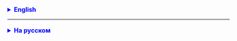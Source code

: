 <details style="margin-top: 16px">
  <summary style="cursor: pointer; color: blue;"><b>English</b></summary>

## Access Modifiers

**Access modifiers** in Java define the level of access to variables, methods, and classes. They are necessary to ensure
encapsulation.

In Java, there are four access modifiers:

1. `public`: Accessible everywhere.
2. `protected`: Accessible within the package and to all subclasses.
3. `default` (package-private): Accessible only within the package.
4. `private`: Accessible only within the class.

Here's how it looks:

| Modifier    | Within Class | Within Package | Subclasses | Outside Package |
|-------------|--------------|----------------|------------|-----------------|
| `public`    | Yes          | Yes            | Yes        | Yes             |
| `protected` | Yes          | Yes            | Yes        | No              |
| `default`   | Yes          | Yes            | No         | No              |
| `private`   | Yes          | No             | No         | No              |

### Examples:

#### For Variables

```
public int a;       // Accessible everywhere
protected int b;    // Accessible within the package and to subclasses
int c;              // Accessible within the package (default)
private int d;      // Accessible only within the class
```

#### For Methods

```
public void method1() {}        // Accessible everywhere
protected void method2() {}     // Accessible within the package and to subclasses
void method3() {}               // Accessible within the package (default)
private void method4() {}       // Accessible only within the class
```

## The `Object` Class in Java

The `Object` class is the base class for all objects in Java. All classes in Java implicitly inherit from the `Object`
class unless they explicitly specify another parent class. The `Object` class provides a set of methods and
functionality that are available to all objects in Java. Here are some key methods of the `Object` class:

### Commonly Used Object Methods

The Object class provides several built-in methods such as `equals()`, `hashCode()`, and `toString()`.

### The `equals()` Method

The `equals()` method is used to compare two objects for equality. In the `Object` class, this method is implemented to
compare object references, not their content. This means that two objects will be considered equal only if they
reference the same object in memory. Here's an example:

```
Object obj1 = new Object();
Object obj2 = new Object();

boolean areEqual = obj1.equals(obj2); // false, because obj1 and obj2 are different objects
```

### Overriding Methods

To use the `equals()`, `hashCode()`, and `toString()` methods more effectively for custom classes, they are often
overridden. In this case, you can define your own rules for comparison, generating hash codes, and providing a string
representation of the object.

### The `hashCode()` Method

The `hashCode()` method returns an integer value called a hash code associated with the object. By default, in
the `Object` class, this method generates a hash code based on the internal memory address of the object. Hash codes are
used, for example, when working with collections like hash tables. It's important that if two objects are equal (
according to the `equals()` method), their hash codes should also be equal. Here's an example:

```
Object obj = new Object();
int hashCode = obj.hashCode(); // returns the hash code of the object
```

### The `toString()` Method

The `toString()` method returns a string representation of the object. In the `Object` class, this method returns a
string containing the class name and the hash code of the object. It is often overridden in custom classes to provide a
more informative description of the object. Here's an example:

```
Object obj = new Object();
String str = obj.toString(); // returns the string representation of the object
```

### Example of Overriding `equals()`

```
class MyClass {
    private int value;

    // Constructor and other methods of the class

    @Override
    public boolean equals(Object o) {
        if (this == o) return true;
        if (o == null || getClass() != o.getClass()) return false;
        MyClass myClass = (MyClass) o;
        return value == myClass.value;
    }
}
```

### Example of Overriding `hashCode()`

```
class MyClass {
    private int value;

    // Constructor and other methods of the class

    @Override
    public int hashCode() {
        return Objects.hash(value);
    }
}
```

### Example of Overriding `toString()`

```
class MyClass {
    private int value;

    // Constructor and other methods of the class

    @Override
    public String toString() {
        return "MyClass{" +
                "value=" + value +
                '}';
    }
}
```

## Important Points about `equals`

- If `a.equals(b)`, then `b.equals(a)`.
- If `a.equals(b)` and `b.equals(c)`, then `a.equals(c)`.
- Repeated calls to `a.equals(b)` return the same result.
- `a.equals(null)` always returns `false`.
- If `a.equals(b)`, then `a.hashCode() == b.hashCode()`.

## Practice Tasks

1. Create a class `Person` with fields `name` and `age`. Override the `equals()`, `hashCode()`, and `toString()` methods
   for this class.

2. Create a list of `Person` objects and test how the `equals()`, `hashCode()`, and `toString()` methods work in
   your `Person` class.

3. **Assignment Goal**

Understand how and why to use the `equals` method to compare objects in Java by modeling the operation of a bank and an
ATM.

### Process Description

- The user registers a bank card with the bank, providing their name and surname.
- The bank automatically assigns a unique card number based on the name and surname of the cardholder.
- After creating a card, the user can use the ATM for various operations: checking the balance, withdrawing, and
  depositing money.
- The ATM, for each operation, contacts the bank to check if such a card exists, comparing all the card fields: number,
  balance, name, and surname.

### Tasks

1. **Create a `BankCard` Class**
    - Add fields to store the `card number`, `balance`, `name`, and `surname` of the cardholder.
    - The `card number` should not be set when creating the card.
    - Implement the `equals` method that compares cards based on the `balance`, `name`, and `surname` fields.

2. **Create a `Bank` Class**
    - Add an array (`BankCard[] cards`) to store `BankCard` objects.
    - Implement the `addCard` method, which adds a new card to the array. You can only add unique cards.
    - The card number should be automatically set based on the name and surname of the cardholder.
    - Implement the `findCard` method, which searches for a card in the array (`BankCard[] cards`) using the `equals`
      method.
    - Implement the `getCardNumber` method, which searches for a card in the array (`BankCard[] cards`) using the `
      equals

` method and returns the card number.

3. **Create an `ATM` Class**
    - Add a field to store a `Bank` object.
    - Implement methods for depositing (`deposit`) and withdrawing money (`withdraw`). These methods should use
      the `findCard` method from the `Bank` class to find the corresponding card.
    - Add a method to display the current balance of the current card (`showBalance`).

4. **Create a `Main` Class with a `main` Method**
    - Initialize `Bank` and `ATM` objects.
    - Perform operations: card registration, depositing, withdrawing money, getting information about the current
      balance, and the card number.

### Additional Tasks

- Add a check for the maximum number of cards in the bank.
- Add an interface for working with the ATM and the bank (`Scanner`).

### Discussion Questions

- Why is it important to override the `equals` method?
- What can be the issues if you don't override the `equals` method?

</details>

<hr>

<details style="margin-top: 16px">

  <summary style="cursor: pointer; color: blue;"><b>На русском</b></summary>

<hr>

<details style="margin-top: 16px">
  <summary style="cursor: pointer; color: blue;"><b>На русском</b></summary>

## Модификаторы доступа

**Модификаторы доступа** в Java определяют уровень доступа к переменным, методам и классам. Они нужны для обеспечения
инкапсуляции.

В Java есть четыре модификатора доступа:

1. `public`: Доступен отовсюду.
2. `protected`: Доступен внутри пакета и для всех подклассов.
3. `default` (пакетный): Доступен только внутри пакета.
4. `private`: Доступен только внутри класса.

Вот как это выглядит:

| Модификатор | Внутри класса | Внутри пакета | В подклассах | Вне пакета |
|-------------|---------------|---------------|--------------|------------|
| `public`    | Да            | Да            | Да           | Да         |
| `protected` | Да            | Да            | Да           | Нет        |
| `default`   | Да            | Да            | Нет          | Нет        |
| `private`   | Да            | Нет           | Нет          | Нет        |

### Примеры:

#### Для переменных

```
public int a;      // Доступен отовсюду
protected int b;   // Доступен внутри пакета и в подклассах
int c;             // Доступен внутри пакета (default)
private int d;     // Доступен только внутри класса
```

#### Для методов

```
public void method1() {}      // Доступен отовсюду
protected void method2() {}   // Доступен внутри пакета и в подклассах
void method3() {}             // Доступен внутри пакета (default)
private void method4() {}     // Доступен только внутри класса
```

## Класс `Object` в Java

Класс `Object` является базовым классом для всех объектов в Java. Все классы в Java неявно наследуются от
класса `Object`, если они явно не указывают другой родительский класс. Класс `Object` предоставляет ряд методов и
функциональности, которые доступны для всех объектов в Java. Вот некоторые из ключевых методов класса `Object`:

### Часто используемые методы класса Object

Класс Object предоставляет ряд встроенных методов, таких как `equals()`, `hashCode()`, `toString()`.

### Метод `equals()`

Метод `equals()` используется для сравнения двух объектов на равенство. В классе `Object`, этот метод реализован так,
что он сравнивает ссылки на объекты, а не их содержимое. Это означает, что два объекта будут считаться равными только в
том случае, если они ссылаются на один и тот же объект в памяти. Вот пример:

```
Object obj1=new Object();
        Object obj2=new Object();

        boolean areEqual=obj1.equals(obj2); // false, так как obj1 и obj2 разные объекты
```

### Переопределение методов

Чтобы более эффективно использовать методы `equals()`, `hashCode()` и `toString()` для пользовательских классов, их
часто переопределяют. В этом случае, вы можете определить собственные правила сравнения, генерации хэш-кода и строкового
представления объекта.

### Метод `hashCode()`

Метод `hashCode()` возвращает целочисленное значение, называемое хэш-кодом, которое ассоциируется с объектом. По
умолчанию, в классе `Object`, этот метод генерирует хэш-код, основанный на внутреннем адресе объекта в памяти. Хэш-коды
используются, например, при работе с коллекциями, такими как хеш-таблицы. Важно, чтобы если два объекта равны (согласно
методу `equals()`), их хэш-коды также были равны. Вот пример:

```
Object obj=new Object();
        int hashCode=obj.hashCode(); // возвращает хэш-код объекта
```

### 3. Метод `toString()`

Метод `toString()` возвращает строковое представление объекта. В классе `Object`, этот метод возвращает строку,
содержащую имя класса и хеш-код объекта. Он часто переопределяется в пользовательских классах для предоставления более
информативного описания объекта. Вот пример:

```
Object obj=new Object();
        String str=obj.toString(); // возвращает строковое представление объекта
```

### Пример переопределения `equals()`

```
class MyClass {
    private int value;

    // Конструктор и другие методы класса

    @Override
    public boolean equals(Object o) {
        if (this == o) return true;
        if (o == null || getClass() != o.getClass()) return false;
        MyClass myClass = (MyClass) o;
        return value == myClass.value;
    }
}
```

### Пример переопределения `hashCode()`

```
class MyClass {
    private int value;

    // Конструктор и другие методы класса

    @Override
    public int hashCode() {
        return Objects.hash(value);
    }
}
```

### Пример переопределения `toString()`

```
class MyClass {
    private int value;

    // Конструктор и другие методы класса

    @Override
    public String toString() {
        return "MyClass{" +
                "value=" + value +
                '}';
    }
}
```

## Важные моменты equals

- Если `a.equals(b)`, то `b.equals(a)`.
- Если `a.equals(b)` и b.`equals(c)`, то `a.equals(c)`.
- Повторные вызовы `a.equals(b)` возвращают одинаковый результат.
- `a.equals(null)` всегда возвращает `false`.
- Если `a.equals(b)`, то `a.hashCode() == b.hashCode()`.

## Задачи для закрепления

1. Создайте класс `Person` с полями `name` и `age`. Переопределите методы `equals()`, `hashCode()`, и `toString()` для
   этого класса.

2. Создайте список объектов типа `Person` и проверьте, как работают методы `equals()`, `hashCode()` и `toString()` в
   вашей реализации класса `Person`.
3.

### Цель задания

Понять, как и зачем использовать метод `equals` для сравнения объектов в Java на примере моделирования работы банка и
банкомата.

### Описание процесса

- Пользователь регистрирует банковскую карту в банке, указывая свои имя и фамилию.
- Банк автоматически устанавливает уникальный номер карты на основе имени и фамилии владельца.
- После создания карты, пользователь может воспользоваться банкоматом для различных операций: проверка баланса, снятие и
  внесение денег.
- Банкомат при каждой операции обращается к банку для проверки, существует ли такая карта, сравнивая все поля карты:
  номер, баланс, имя и фамилия.

### Задачи

1. **Создать класс `BankCard`**
    - Добавить поля для хранения `номера карты`, `баланса`, `имени` и `фамилии владельца`.
    - `номера карты` при создании не должен быть установлен.
    - Реализовать метод `equals`, который будет сравнивать карты по полям `баланс`, `имя` и `фамилия владельца`.


2. **Создать класс `Bank`**
    - Добавить массив (`BankCard[] cards`) для хранения объектов `BankCard`.
    - Реализовать метод `addCard`, который будет добавлять новую карту в массив. Добавлять можно только уникальные
      карты.
    - Номер карты должен устанавливаться автоматически на основе имени и фамилии владельца.
    - Реализовать метод `findCard`, который будет искать карту в массиве (`BankCard[] cards`) по объекту `BankCard`,
      используя метод `equals`.
    - Реализовать метод `getCardNumber`, который будет искать карту в массиве (`BankCard[] cards`) по
      объекту `BankCard`, используя метод `equals` и возвращать номер карты.


3. **Создать класс `ATM`**
    - Добавить поле для хранения объекта `Bank`.
    - Реализовать методы для внесения (`deposit`)  и снятия денег (`withdraw`). Эти методы должны использовать
      метод `findCard` из класса `Bank` для поиска соответствующей карты.
    - Добавить метод отображения текужего баланса текущей карты (`showBalance`).

4. **Создать класс `Main` с методом `main`**
    - Инициализировать объекты `Bank` и `ATM`.
    - Выполненть операций: регистрация карты, внесение, снятие денег, получение информации о текущем балансе и о нормере
      карты.

### Дополнительные задачи

- Добавить проверку на максимальное количество карт в банке.
- Добавить интерфейс для работы с банкоматом и банком (`Scanner`)

### Вопросы для обсуждения

- Почему важно переопределить метод `equals`?
- Какие могут быть проблемы, если не переопределить метод `equals`?

</details>
